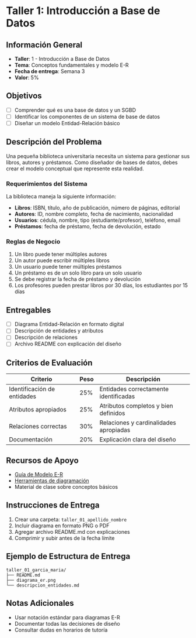 # Taller 1: Introducción a Base de Datos

## Información General
- **Taller**: 1 - Introducción a Base de Datos
- **Tema**: Conceptos fundamentales y modelo E-R
- **Fecha de entrega**: Semana 3
- **Valor**: 5%

## Objetivos
- [ ] Comprender qué es una base de datos y un SGBD
- [ ] Identificar los componentes de un sistema de base de datos
- [ ] Diseñar un modelo Entidad-Relación básico

## Descripción del Problema

Una pequeña biblioteca universitaria necesita un sistema para gestionar sus libros, autores y préstamos. Como diseñador de bases de datos, debes crear el modelo conceptual que represente esta realidad.

### Requerimientos del Sistema

La biblioteca maneja la siguiente información:
- **Libros**: ISBN, título, año de publicación, número de páginas, editorial
- **Autores**: ID, nombre completo, fecha de nacimiento, nacionalidad
- **Usuarios**: cédula, nombre, tipo (estudiante/profesor), teléfono, email
- **Préstamos**: fecha de préstamo, fecha de devolución, estado

### Reglas de Negocio
1. Un libro puede tener múltiples autores
2. Un autor puede escribir múltiples libros
3. Un usuario puede tener múltiples préstamos
4. Un préstamo es de un solo libro para un solo usuario
5. Se debe registrar la fecha de préstamo y devolución
6. Los profesores pueden prestar libros por 30 días, los estudiantes por 15 días

## Entregables
- [ ] Diagrama Entidad-Relación en formato digital
- [ ] Descripción de entidades y atributos
- [ ] Descripción de relaciones
- [ ] Archivo README con explicación del diseño

## Criterios de Evaluación
| Criterio | Peso | Descripción |
|----------|------|-------------|
| Identificación de entidades | 25% | Entidades correctamente identificadas |
| Atributos apropiados | 25% | Atributos completos y bien definidos |
| Relaciones correctas | 30% | Relaciones y cardinalidades apropiadas |
| Documentación | 20% | Explicación clara del diseño |

## Recursos de Apoyo
- [Guía de Modelo E-R](../../docs/referencias/modelo_er.md)
- [Herramientas de diagramación](../../recursos/#herramientas-online)
- Material de clase sobre conceptos básicos

## Instrucciones de Entrega
1. Crear una carpeta: `taller_01_apellido_nombre`
2. Incluir diagrama en formato PNG o PDF
3. Agregar archivo README.md con explicaciones
4. Comprimir y subir antes de la fecha límite

## Ejemplo de Estructura de Entrega
```
taller_01_garcia_maria/
├── README.md
├── diagrama_er.png
└── descripcion_entidades.md
```

## Notas Adicionales
- Usar notación estándar para diagramas E-R
- Documentar todas las decisiones de diseño
- Consultar dudas en horarios de tutoría